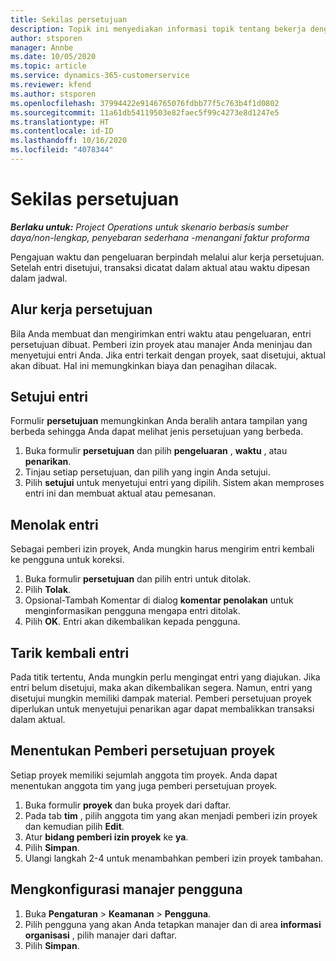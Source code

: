 ```yaml
---
title: Sekilas persetujuan
description: Topik ini menyediakan informasi topik tentang bekerja dengan nilai persetujuan dalam Project Operations.
author: stsporen
manager: Annbe
ms.date: 10/05/2020
ms.topic: article
ms.service: dynamics-365-customerservice
ms.reviewer: kfend
ms.author: stsporen
ms.openlocfilehash: 37994422e9146765076fdbb77f5c763b4f1d0802
ms.sourcegitcommit: 11a61db54119503e82faec5f99c4273e8d1247e5
ms.translationtype: HT
ms.contentlocale: id-ID
ms.lasthandoff: 10/16/2020
ms.locfileid: "4078344"
---
```

# <a name="approvals-overview"></a>Sekilas persetujuan

_**Berlaku untuk:** Project Operations untuk skenario berbasis sumber daya/non-lengkap, penyebaran sederhana -menangani faktur proforma_

Pengajuan waktu dan pengeluaran berpindah melalui alur kerja persetujuan. Setelah entri disetujui, transaksi dicatat dalam aktual atau waktu dipesan dalam jadwal.

## <a name="approvals-workflow"></a>Alur kerja persetujuan
Bila Anda membuat dan mengirimkan entri waktu atau pengeluaran, entri persetujuan dibuat. Pemberi izin proyek atau manajer Anda meninjau dan menyetujui entri Anda. Jika entri terkait dengan proyek, saat disetujui, aktual akan dibuat. Hal ini memungkinkan biaya dan penagihan dilacak. 

## <a name="approve-an-entry"></a>Setujui entri
Formulir **persetujuan** memungkinkan Anda beralih antara tampilan yang berbeda sehingga Anda dapat melihat jenis persetujuan yang berbeda.
  
1. Buka formulir **persetujuan** dan pilih **pengeluaran** , **waktu** , atau **penarikan**.
2. Tinjau setiap persetujuan, dan pilih yang ingin Anda setujui.
3. Pilih **setujui** untuk menyetujui entri yang dipilih.
Sistem akan memproses entri ini dan membuat aktual atau pemesanan.

## <a name="reject-an-entry"></a>Menolak entri
Sebagai pemberi izin proyek, Anda mungkin harus mengirim entri kembali ke pengguna untuk koreksi.
  
1. Buka formulir **persetujuan** dan pilih entri untuk ditolak. 
2. Pilih **Tolak**.
3. Opsional-Tambah Komentar di dialog **komentar penolakan** untuk menginformasikan pengguna mengapa entri ditolak.
4. Pilih **OK**. Entri akan dikembalikan kepada pengguna.
  
## <a name="recall-entries"></a>Tarik kembali entri
Pada titik tertentu, Anda mungkin perlu mengingat entri yang diajukan. Jika entri belum disetujui, maka akan dikembalikan segera. Namun, entri yang disetujui mungkin memiliki dampak material. Pemberi persetujuan proyek diperlukan untuk menyetujui penarikan agar dapat membalikkan transaksi dalam aktual.

## <a name="specify-project-approvers"></a>Menentukan Pemberi persetujuan proyek
Setiap proyek memiliki sejumlah anggota tim proyek. Anda dapat menentukan anggota tim yang juga pemberi persetujuan proyek.

1. Buka formulir **proyek** dan buka proyek dari daftar.
2. Pada tab **tim** , pilih anggota tim yang akan menjadi pemberi izin proyek dan kemudian pilih **Edit**.
3. Atur **bidang pemberi izin proyek** ke **ya**.
4. Pilih **Simpan**.
5. Ulangi langkah 2-4 untuk menambahkan pemberi izin proyek tambahan.

## <a name="configure-the-users-manager"></a>Mengkonfigurasi manajer pengguna

1. Buka **Pengaturan** > **Keamanan** > **Pengguna**.
2. Pilih pengguna yang akan Anda tetapkan manajer dan di area **informasi organisasi** , pilih manajer dari daftar. 
3. Pilih **Simpan**.


